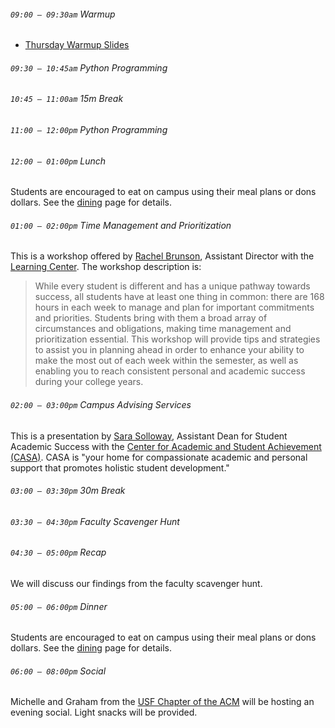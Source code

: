 ###### `09:00 – 09:30am` Warmup

- [Thursday Warmup Slides](https://docs.google.com/presentation/d/e/2PACX-1vRRRqeERadyKsYQQtHTwCKC0YyCjRfG41AX7bKB_ol4UeicvPoNBro_ElydQk7Mof-Yc1hUSgNdAyp-/pub?start=false&loop=false&delayms=3000)

###### `09:30 – 10:45am` Python Programming

###### `10:45 – 11:00am` *15m Break*

###### `11:00 – 12:00pm` Python Programming

###### `12:00 – 01:00pm` *Lunch*

Students are encouraged to eat on campus using their meal plans or dons dollars. See the [dining](dining.html) page for details.

###### `01:00 – 02:00pm` Time Management and Prioritization

This is a workshop offered by [Rachel Brunson](https://myusf.usfca.edu/lwsc/staff), Assistant Director with the [Learning Center](https://myusf.usfca.edu/learning-center). The workshop description is:

> While every student is different and has a unique pathway towards success, all students have at least one thing in common: there are 168 hours in each week to manage and plan for important commitments and priorities. Students bring with them a broad array of circumstances and obligations, making time management and prioritization essential. This workshop will provide tips and strategies to assist you in planning ahead in order to enhance your ability to make the most out of each week within the semester, as well as enabling you to reach consistent personal and academic success during your college years.

###### `02:00 – 03:00pm` Campus Advising Services

This is a presentation by [Sara Solloway](https://myusf.usfca.edu/casa/profiles/solloway), Assistant Dean for Student Academic Success with the [Center for Academic and Student Achievement (CASA)](https://myusf.usfca.edu/casa). CASA is "your home for compassionate academic and personal support that promotes holistic student development."

###### `03:00 – 03:30pm` *30m Break*

###### `03:30 – 04:30pm` Faculty Scavenger Hunt

###### `04:30 – 05:00pm` Recap

We will discuss our findings from the faculty scavenger hunt.

###### `05:00 – 06:00pm` *Dinner*

Students are encouraged to eat on campus using their meal plans or dons dollars. See the [dining](dining.html) page for details.

###### `06:00 – 08:00pm` *Social*

Michelle and Graham from the [USF Chapter of the ACM](https://usfcaacm.github.io/) will be hosting an evening social. Light snacks will be provided.

